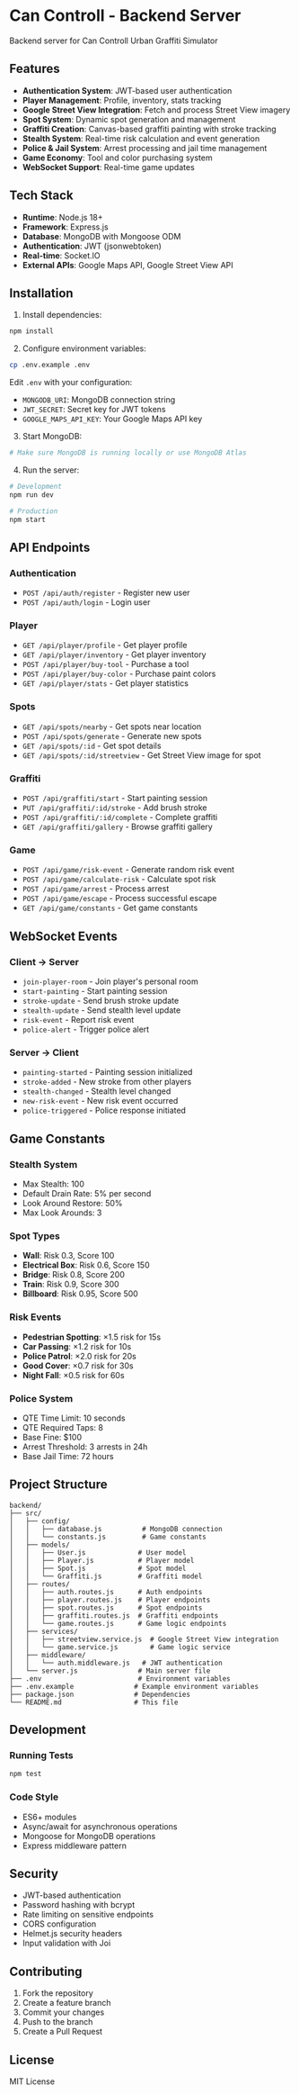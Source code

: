 # Can Controll - Backend Server

Backend server for Can Controll Urban Graffiti Simulator

## Features

- **Authentication System**: JWT-based user authentication
- **Player Management**: Profile, inventory, stats tracking
- **Google Street View Integration**: Fetch and process Street View imagery
- **Spot System**: Dynamic spot generation and management
- **Graffiti Creation**: Canvas-based graffiti painting with stroke tracking
- **Stealth System**: Real-time risk calculation and event generation
- **Police & Jail System**: Arrest processing and jail time management
- **Game Economy**: Tool and color purchasing system
- **WebSocket Support**: Real-time game updates

## Tech Stack

- **Runtime**: Node.js 18+
- **Framework**: Express.js
- **Database**: MongoDB with Mongoose ODM
- **Authentication**: JWT (jsonwebtoken)
- **Real-time**: Socket.IO
- **External APIs**: Google Maps API, Google Street View API

## Installation

1. Install dependencies:
```bash
npm install
```

2. Configure environment variables:
```bash
cp .env.example .env
```

Edit `.env` with your configuration:
- `MONGODB_URI`: MongoDB connection string
- `JWT_SECRET`: Secret key for JWT tokens
- `GOOGLE_MAPS_API_KEY`: Your Google Maps API key

3. Start MongoDB:
```bash
# Make sure MongoDB is running locally or use MongoDB Atlas
```

4. Run the server:
```bash
# Development
npm run dev

# Production
npm start
```

## API Endpoints

### Authentication
- `POST /api/auth/register` - Register new user
- `POST /api/auth/login` - Login user

### Player
- `GET /api/player/profile` - Get player profile
- `GET /api/player/inventory` - Get player inventory
- `POST /api/player/buy-tool` - Purchase a tool
- `POST /api/player/buy-color` - Purchase paint colors
- `GET /api/player/stats` - Get player statistics

### Spots
- `GET /api/spots/nearby` - Get spots near location
- `POST /api/spots/generate` - Generate new spots
- `GET /api/spots/:id` - Get spot details
- `GET /api/spots/:id/streetview` - Get Street View image for spot

### Graffiti
- `POST /api/graffiti/start` - Start painting session
- `PUT /api/graffiti/:id/stroke` - Add brush stroke
- `POST /api/graffiti/:id/complete` - Complete graffiti
- `GET /api/graffiti/gallery` - Browse graffiti gallery

### Game
- `POST /api/game/risk-event` - Generate random risk event
- `POST /api/game/calculate-risk` - Calculate spot risk
- `POST /api/game/arrest` - Process arrest
- `POST /api/game/escape` - Process successful escape
- `GET /api/game/constants` - Get game constants

## WebSocket Events

### Client → Server
- `join-player-room` - Join player's personal room
- `start-painting` - Start painting session
- `stroke-update` - Send brush stroke update
- `stealth-update` - Send stealth level update
- `risk-event` - Report risk event
- `police-alert` - Trigger police alert

### Server → Client
- `painting-started` - Painting session initialized
- `stroke-added` - New stroke from other players
- `stealth-changed` - Stealth level changed
- `new-risk-event` - New risk event occurred
- `police-triggered` - Police response initiated

## Game Constants

### Stealth System
- Max Stealth: 100
- Default Drain Rate: 5% per second
- Look Around Restore: 50%
- Max Look Arounds: 3

### Spot Types
- **Wall**: Risk 0.3, Score 100
- **Electrical Box**: Risk 0.6, Score 150
- **Bridge**: Risk 0.8, Score 200
- **Train**: Risk 0.9, Score 300
- **Billboard**: Risk 0.95, Score 500

### Risk Events
- **Pedestrian Spotting**: ×1.5 risk for 15s
- **Car Passing**: ×1.2 risk for 10s
- **Police Patrol**: ×2.0 risk for 20s
- **Good Cover**: ×0.7 risk for 30s
- **Night Fall**: ×0.5 risk for 60s

### Police System
- QTE Time Limit: 10 seconds
- QTE Required Taps: 8
- Base Fine: $100
- Arrest Threshold: 3 arrests in 24h
- Base Jail Time: 72 hours

## Project Structure

```
backend/
├── src/
│   ├── config/
│   │   ├── database.js          # MongoDB connection
│   │   └── constants.js         # Game constants
│   ├── models/
│   │   ├── User.js             # User model
│   │   ├── Player.js           # Player model
│   │   ├── Spot.js             # Spot model
│   │   └── Graffiti.js         # Graffiti model
│   ├── routes/
│   │   ├── auth.routes.js      # Auth endpoints
│   │   ├── player.routes.js    # Player endpoints
│   │   ├── spot.routes.js      # Spot endpoints
│   │   ├── graffiti.routes.js  # Graffiti endpoints
│   │   └── game.routes.js      # Game logic endpoints
│   ├── services/
│   │   ├── streetview.service.js  # Google Street View integration
│   │   └── game.service.js        # Game logic service
│   ├── middleware/
│   │   └── auth.middleware.js   # JWT authentication
│   └── server.js               # Main server file
├── .env                        # Environment variables
├── .env.example               # Example environment variables
├── package.json               # Dependencies
└── README.md                  # This file
```

## Development

### Running Tests
```bash
npm test
```

### Code Style
- ES6+ modules
- Async/await for asynchronous operations
- Mongoose for MongoDB operations
- Express middleware pattern

## Security

- JWT-based authentication
- Password hashing with bcrypt
- Rate limiting on sensitive endpoints
- CORS configuration
- Helmet.js security headers
- Input validation with Joi

## Contributing

1. Fork the repository
2. Create a feature branch
3. Commit your changes
4. Push to the branch
5. Create a Pull Request

## License

MIT License
